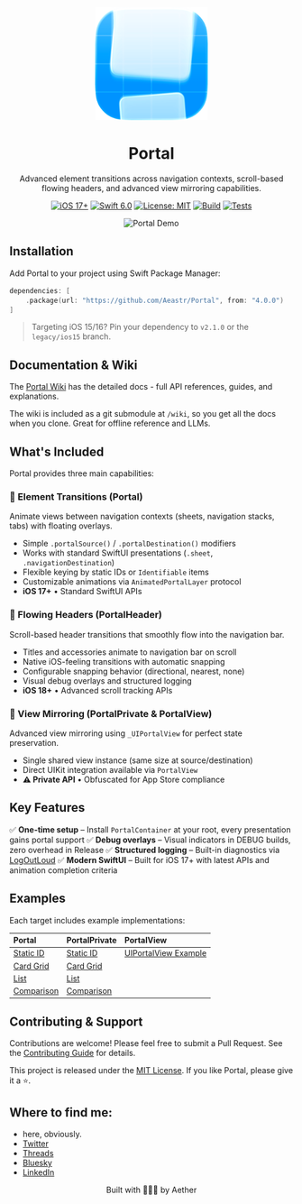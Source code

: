 <div align="center">
  <img width="200" height="200" src="/Resources/icon/icon.png" alt="Portal Logo">
  <h1><b>Portal</b></h1>
  <p>
    Advanced element transitions across navigation contexts, scroll-based flowing headers, and advanced view mirroring capabilities.
  </p>
</div>

<p align="center">
  <a href="https://developer.apple.com/ios/"><img src="https://img.shields.io/badge/iOS-17%2B-purple.svg" alt="iOS 17+"></a>
  <a href="https://swift.org/"><img src="https://img.shields.io/badge/Swift-6.0-orange.svg" alt="Swift 6.0"></a>
  <a href="LICENSE"><img src="https://img.shields.io/badge/License-MIT-green.svg" alt="License: MIT"></a>
  <a href="https://github.com/Aeastr/Portal/actions/workflows/build.yml"><img src="https://github.com/Aeastr/Portal/actions/workflows/build.yml/badge.svg" alt="Build"></a>
  <a href="https://github.com/Aeastr/Portal/actions/workflows/tests.yml"><img src="https://github.com/Aeastr/Portal/actions/workflows/tests.yml/badge.svg" alt="Tests"></a>
</p>

<div align="center">
  <img width="600" src="/Resources/examples/example1.gif" alt="Portal Demo">
</div>


## Installation

Add Portal to your project using Swift Package Manager:

```swift
dependencies: [
    .package(url: "https://github.com/Aeastr/Portal", from: "4.0.0")
]
```

> Targeting iOS 15/16? Pin your dependency to `v2.1.0` or the `legacy/ios15` branch.

## Documentation & Wiki

The [Portal Wiki](https://github.com/Aeastr/Portal/wiki) has the detailed docs - full API references, guides, and explanations.

The wiki is included as a git submodule at `/wiki`, so you get all the docs when you clone. Great for offline reference and LLMs.


## What's Included

Portal provides three main capabilities:

### 🎯 Element Transitions (Portal)
Animate views between navigation contexts (sheets, navigation stacks, tabs) with floating overlays.
- Simple `.portalSource()` / `.portalDestination()` modifiers
- Works with standard SwiftUI presentations (`.sheet`, `.navigationDestination`)
- Flexible keying by static IDs or `Identifiable` items
- Customizable animations via `AnimatedPortalLayer` protocol
- **iOS 17+** • Standard SwiftUI APIs

### 📱 Flowing Headers (PortalHeader)
Scroll-based header transitions that smoothly flow into the navigation bar.
- Titles and accessories animate to navigation bar on scroll
- Native iOS-feeling transitions with automatic snapping
- Configurable snapping behavior (directional, nearest, none)
- Visual debug overlays and structured logging
- **iOS 18+** • Advanced scroll tracking APIs

### 🔮 View Mirroring (PortalPrivate & PortalView)
Advanced view mirroring using `_UIPortalView` for perfect state preservation.
- Single shared view instance (same size at source/destination)
- Direct UIKit integration available via `PortalView`
- **⚠️ Private API** • Obfuscated for App Store compliance

## Key Features

✅ **One-time setup** – Install `PortalContainer` at your root, every presentation gains portal support
✅ **Debug overlays** – Visual indicators in DEBUG builds, zero overhead in Release
✅ **Structured logging** – Built-in diagnostics via [LogOutLoud](https://github.com/Aeastr/LogOutLoud)
✅ **Modern SwiftUI** – Built for iOS 17+ with latest APIs and animation completion criteria


## Examples

Each target includes example implementations:

| **Portal** | **PortalPrivate** | **PortalView** |
|:---|:---|:---|
| [Static ID](Sources/Portal/Examples/PortalExample_StaticID.swift) | [Static ID](Sources/PortalPrivate/Examples/PortalExample_StaticID.swift) | [UIPortalView Example](Sources/PortalView/UIPortalViewExample.swift) |
| [Card Grid](Sources/Portal/Examples/PortalExample_CardGrid.swift) | [Card Grid](Sources/PortalPrivate/Examples/PortalExample_CardGrid.swift) | |
| [List](Sources/Portal/Examples/PortalExample_List.swift) | [List](Sources/PortalPrivate/Examples/PortalExample_List.swift) | |
| [Comparison](Sources/Portal/Examples/PortalExample_Comparison.swift) | [Comparison](Sources/PortalPrivate/Examples/PortalExample_Comparison.swift) | |

## Contributing & Support

Contributions are welcome! Please feel free to submit a Pull Request. See the [Contributing Guide](CONTRIBUTING.md) for details.

This project is released under the [MIT License](LICENSE.md). If you like Portal, please give it a ⭐️.

## Where to find me:  
- here, obviously.  
- [Twitter](https://x.com/AetherAurelia)  
- [Threads](https://www.threads.net/@aetheraurelia)  
- [Bluesky](https://bsky.app/profile/aethers.world)  
- [LinkedIn](https://www.linkedin.com/in/willjones24)

<p align="center">Built with 🍏🌀🚪 by Aether</p>
